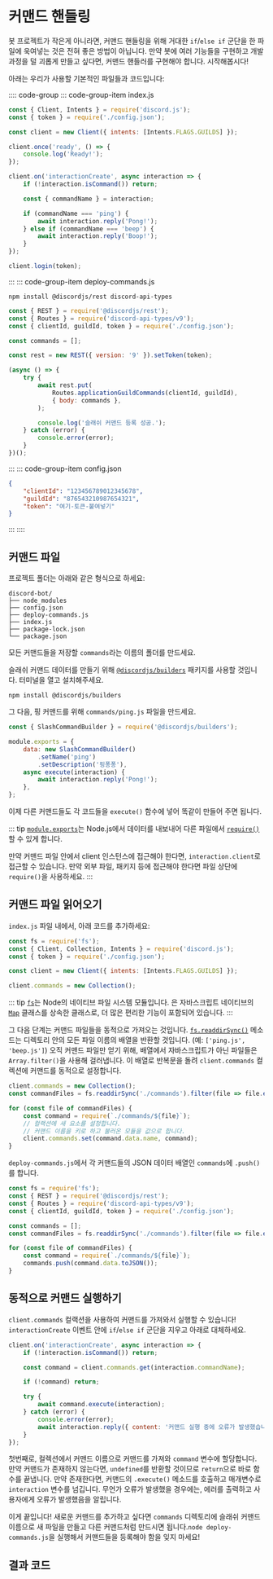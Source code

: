 # 커맨드 핸들링

봇 프로젝트가 작은게 아니라면, 커맨드 핸들링을 위해 거대한 `if`/`else if` 군단을 한 파일에 욱여넣는 것은 전혀 좋은 방법이 아닙니다. 만약 봇에 여러 기능들을 구현하고 개발 과정을 덜 괴롭게 만들고 싶다면, 커맨드 핸들러를 구현해야 합니다. 시작해봅시다!

아래는 우리가 사용할 기본적인 파일들과 코드입니다:

:::: code-group
::: code-group-item index.js

```js
const { Client, Intents } = require('discord.js');
const { token } = require('./config.json');

const client = new Client({ intents: [Intents.FLAGS.GUILDS] });

client.once('ready', () => {
	console.log('Ready!');
});

client.on('interactionCreate', async interaction => {
	if (!interaction.isCommand()) return;

	const { commandName } = interaction;

	if (commandName === 'ping') {
		await interaction.reply('Pong!');
	} else if (commandName === 'beep') {
		await interaction.reply('Boop!');
	}
});

client.login(token);
```

:::
::: code-group-item deploy-commands.js

```sh:no-line-numbers
npm install @discordjs/rest discord-api-types
```

```js
const { REST } = require('@discordjs/rest');
const { Routes } = require('discord-api-types/v9');
const { clientId, guildId, token } = require('./config.json');

const commands = [];

const rest = new REST({ version: '9' }).setToken(token);

(async () => {
	try {
		await rest.put(
			Routes.applicationGuildCommands(clientId, guildId),
			{ body: commands },
		);

		console.log('슬래쉬 커맨드 등록 성공.');
	} catch (error) {
		console.error(error);
	}
})();
```

:::
::: code-group-item config.json

```json
{
	"clientId": "123456789012345678",
	"guildId": "876543210987654321",
	"token": "여기-토큰-붙여넣기"
}
```

:::
::::

## 커맨드 파일

프로젝트 폴더는 아래와 같은 형식으로 하세요:

```:no-line-numbers
discord-bot/
├── node_modules
├── config.json
├── deploy-commands.js
├── index.js
├── package-lock.json
└── package.json
```

모든 커맨드들을 저장할 `commands`라는 이름의 폴더를 만드세요.

슬래쉬 커맨드 데이터를 만들기 위해 [`@discordjs/builders`](https://github.com/discordjs/builders) 패키지를 사용할 것입니다. 터미널을 열고 설치해주세요.

```sh:no-line-numbers
npm install @discordjs/builders
```

그 다음, 핑 커맨드를 위해 `commands/ping.js` 파일을 만드세요.

```js
const { SlashCommandBuilder } = require('@discordjs/builders');

module.exports = {
	data: new SlashCommandBuilder()
		.setName('ping')
		.setDescription('핑퐁퐁'),
	async execute(interaction) {
		await interaction.reply('Pong!');
	},
};
```

이제 다른 커맨드들도 각 코드들을 `execute()` 함수에 넣어 똑같이 만들어 주면 됩니다.

::: tip
[`module.exports`](https://nodejs.org/api/modules.html#modules_module_exports)는 Node.js에서 데이터를 내보내어 다른 파일에서 [`require()`](https://nodejs.org/api/modules.html#modules_require_id) 할 수 있게 합니다.

만약 커맨드 파일 안에서 client 인스턴스에 접근해야 한다면, `interaction.client`로 접근할 수 있습니다. 만약 외부 파일, 패키지 등에 접근해야 한다면 파일 상단에 `require()`을 사용하세요.
:::

## 커맨드 파일 읽어오기

`index.js` 파일 내에서, 아래 코드를 추가하세요:

```js {1-2,7}
const fs = require('fs');
const { Client, Collection, Intents } = require('discord.js');
const { token } = require('./config.json');

const client = new Client({ intents: [Intents.FLAGS.GUILDS] });

client.commands = new Collection();
```

::: tip
[`fs`](https://nodejs.org/api/fs.html)는 Node의 네이티브 파일 시스템 모듈입니다. <DocsLink section="collection" path="class/Collection" />은 자바스크립트 네이티브의 [`Map`](https://developer.mozilla.org/en-US/docs/Web/JavaScript/Reference/Global_Objects/Map) 클래스를 상속한 클래스로, 더 많은 편리한 기능이 포함되어 있습니다.
:::

그 다음 단계는 커맨드 파일들을 동적으로 가져오는 것입니다. [`fs.readdirSync()`](https://nodejs.org/api/fs.html#fs_fs_readdirsync_path_options) 메소드는 디렉토리 안의 모든 파일 이름의 배열을 반환할 것입니다. (예: `['ping.js', 'beep.js']`) 오직 커맨드 파일만 얻기 위해, 배열에서 자바스크립트가 아닌 파일들은 `Array.filter()`을 사용해 걸러냅니다. 이 배열로 반복문을 돌려 `client.commands` 컬렉션에 커맨드를 동적으로 설정합니다.

```js {2,4-9}
client.commands = new Collection();
const commandFiles = fs.readdirSync('./commands').filter(file => file.endsWith('.js'));

for (const file of commandFiles) {
	const command = require(`./commands/${file}`);
	// 컬랙션에 새 요소를 설정합니다.
	// 커맨드 이름을 키로 하고 불러온 모듈을 값으로 합니다.
	client.commands.set(command.data.name, command);
}
```

`deploy-commands.js`에서 각 커맨드들의 JSON 데이터 배열인 `commands`에 `.push()`를 합니다.

```js {1,7,9-12}
const fs = require('fs');
const { REST } = require('@discordjs/rest');
const { Routes } = require('discord-api-types/v9');
const { clientId, guildId, token } = require('./config.json');

const commands = [];
const commandFiles = fs.readdirSync('./commands').filter(file => file.endsWith('.js'));

for (const file of commandFiles) {
	const command = require(`./commands/${file}`);
	commands.push(command.data.toJSON());
}
```

## 동적으로 커맨드 실행하기

`client.commands` 컬랙션을 사용하여 커맨드를 가져와서 실행할 수 있습니다! `interactionCreate` 이벤트 안에 `if`/`else if` 군단을 지우고 아래로 대체하세요.

```js {4-13}
client.on('interactionCreate', async interaction => {
	if (!interaction.isCommand()) return;

	const command = client.commands.get(interaction.commandName);

	if (!command) return;

	try {
		await command.execute(interaction);
	} catch (error) {
		console.error(error);
		await interaction.reply({ content: '커맨드 실행 중에 오류가 발생했습니다!', ephemeral: true });
	}
});

```

첫번째로, 컬렉션에서 커맨드 이름으로 커맨드를 가져와 `command` 변수에 할당합니다. 만약 커맨드가 존재하지 않는다면, `undefined`를 반환할 것이므로 `return`으로 바로 함수를 끝냅니다. 만약 존재한다면, 커맨드의 `.execute()` 메소드를 호출하고 매개변수로 `interaction` 변수를 넘깁니다. 무언가 오류가 발생했을 경우에는, 에러를 출력하고 사용자에게 오류가 발생했음을 알립니다.

이게 끝입니다! 새로운 커맨드를 추가하고 싶다면 `commands` 디렉토리에 슬래쉬 커맨드 이름으로 새 파일을 만들고 다른 커맨드처럼 만드시면 됩니다.`node deploy-commands.js`을 실행해서 커맨드들을 등록해야 함을 잊지 마세요!

## 결과 코드

<ResultingCode />
